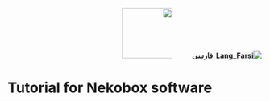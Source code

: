 <div dir="rtl">

[**![Lang_Farsi](https://user-images.githubusercontent.com/125398461/234186932-52f1fa82-52c6-417f-8b37-08fe9250a55f.png) &nbsp;فارسی**](https://github.com/hiddify/hiddify-config/wiki/%D8%A2%D9%85%D9%88%D8%B2%D8%B4-%DA%A9%D8%A7%D8%B1-%D8%A8%D8%A7-%D9%86%D8%B1%D9%85%E2%80%8C%E2%80%8C%D8%A7%D9%81%D8%B2%D8%A7%D8%B1-Nekobox)&nbsp;&nbsp;&nbsp;&nbsp;&nbsp;&nbsp;&nbsp;&nbsp;&nbsp;&nbsp;<a href="https://github.com/hiddify/hiddify-config/wiki/All-tutorials-and-videos"><img width="100" src="https://github.com/hiddify/hiddify-config/assets/125398461/8ac5b906-105c-4b98-acf5-0e12e39e33f6" /></a>

</div>


# Tutorial for Nekobox software